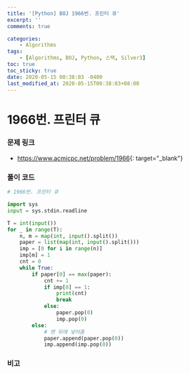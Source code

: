 ```yaml
---
title: '[Python] BOJ 1966번. 프린터 큐'
excerpt: ''
comments: true

categories:
    - Algorithms
tags:
    - [Algorithms, BOJ, Python, 스택, Silver3]
toc: true
toc_sticky: true
date: 2020-05-15 00:38:03 -0400
last_modified_at: 2020-05-15T00:38:03+08:00
---
```


# 1966번. 프린터 큐

### 문제 링크

-   <https://www.acmicpc.net/problem/1966>{: target="\_blank"}

### 풀이 코드

```python
# 1966번. 프린터 큐

import sys
input = sys.stdin.readline

T = int(input())
for _ in range(T):
    n, m = map(int, input().split())
    paper = list(map(int, input().split()))
    imp = [0 for i in range(n)]
    imp[m] = 1
    cnt = 0
    while True:
        if paper[0] == max(paper):
            cnt += 1
            if imp[0] == 1:
                print(cnt)
                break
            else:
                paper.pop(0)
                imp.pop(0)
        else:
            # 맨 뒤에 넣어줌
            paper.append(paper.pop(0))
            imp.append(imp.pop(0))
```

### 비고
